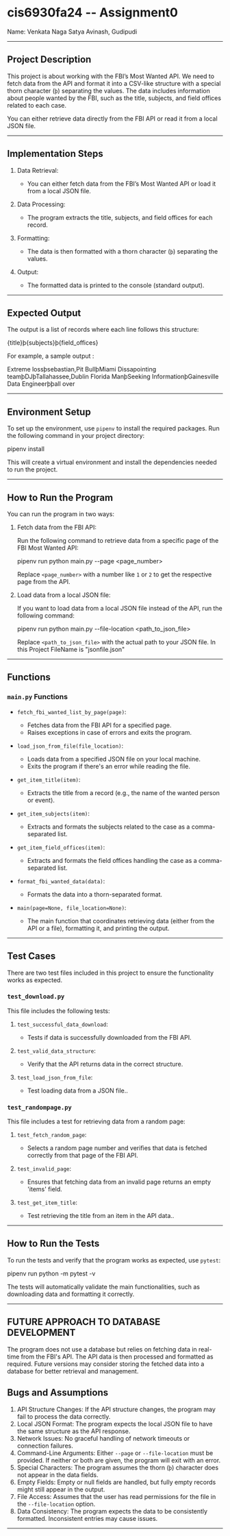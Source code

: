 # cis6930fa24 -- Assignment0

Name: Venkata Naga Satya Avinash, Gudipudi

---

## Project Description

This project is about working with the FBI’s Most Wanted API. We need to fetch data from the API and format it into a CSV-like structure with a special thorn character (`þ`) separating the values. The data includes information about people wanted by the FBI, such as the title, subjects, and field offices related to each case. 

You can either retrieve data directly from the FBI API or read it from a local JSON file.

---

## Implementation Steps

1. Data Retrieval: 
   - You can either fetch data from the FBI’s Most Wanted API or load it from a local JSON file.
   
2. Data Processing: 
   - The program extracts the title, subjects, and field offices for each record.
   
3. Formatting: 
   - The data is then formatted with a thorn character (`þ`) separating the values.

4. Output: 
   - The formatted data is printed to the console (standard output).

---

## Expected Output

The output is a list of records where each line follows this structure:

{title}þ{subjects}þ{field_offices}


For example, a sample output :

Extreme lossþsebastian,Pit BullþMiami
Dissapointing teamþDJþTallahassee,Dublin
Florida ManþSeeking InformationþGainesville
Data Engineerþþall over


---

## Environment Setup

To set up the environment, use `pipenv` to install the required packages. Run the following command in your project directory:


pipenv install 


This will create a virtual environment and install the dependencies needed to run the project.

---

## How to Run the Program

You can run the program in two ways:

1. Fetch data from the FBI API:

   Run the following command to retrieve data from a specific page of the FBI Most Wanted API:

   
   pipenv run python main.py --page <page_number>
   

   Replace `<page_number>` with a number like `1` or `2` to get the respective page from the API.

2. Load data from a local JSON file:

   If you want to load data from a local JSON file instead of the API, run the following command:

   
   pipenv run python main.py --file-location <path_to_json_file>
   

   Replace `<path_to_json_file>` with the actual path to your JSON file.
   In this Project FileName is "jsonfile.json"

---

## Functions

### `main.py` Functions

- `fetch_fbi_wanted_list_by_page(page)`: 

  - Fetches data from the FBI API for a specified page.
  - Raises exceptions in case of errors and exits the program.
  
- `load_json_from_file(file_location)`: 

  - Loads data from a specified JSON file on your local machine.
  - Exits the program if there's an error while reading the file.

- `get_item_title(item)`: 

  - Extracts the title from a record (e.g., the name of the wanted person or event).

- `get_item_subjects(item)`: 

  - Extracts and formats the subjects related to the case as a comma-separated list.

- `get_item_field_offices(item)`:

  - Extracts and formats the field offices handling the case as a comma-separated list.

- `format_fbi_wanted_data(data)`:

  - Formats the data into a thorn-separated format.

- `main(page=None, file_location=None)`: 

  - The main function that coordinates retrieving data (either from the API or a file), formatting it, and printing the output.


---

## Test Cases

There are two test files included in this project to ensure the functionality works as expected.

### `test_download.py`

This file includes the following tests:

1. `test_successful_data_download`:

   - Tests if data is successfully downloaded from the FBI API.
   
2. `test_valid_data_structure`:

   - Verify that the API returns data in the correct structure.
     
3. `test_load_json_from_file`:

   - Test loading data from a JSON file..
   


### `test_randompage.py`

This file includes a test for retrieving data from a random page:

1. `test_fetch_random_page`:

   - Selects a random page number and verifies that data is fetched correctly from that page of the FBI API.

2. `test_invalid_page`: 

    - Ensures that fetching data from an invalid page returns an empty 'items' field.

3. `test_get_item_title`:

    - Test retrieving the title from an item in the API data..

   
---

## How to Run the Tests

To run the tests and verify that the program works as expected, use `pytest`:


pipenv run python -m pytest -v


The tests will automatically validate the main functionalities, such as downloading data and formatting it correctly.

---

## FUTURE APPROACH TO DATABASE DEVELOPMENT
The program does not use a database but relies on fetching data in real-time from the FBI's API. The API data is then processed and formatted as required. Future versions may consider storing the fetched data into a database for better retrieval and management.

## Bugs and Assumptions

1. API Structure Changes: If the API structure changes, the program may fail to process the data correctly.
2. Local JSON Format: The program expects the local JSON file to have the same structure as the API response.
3. Network Issues: No graceful handling of network timeouts or connection failures.
4. Command-Line Arguments: Either `--page` or `--file-location` must be provided. If neither or both are given, the program will exit with an error.
5. Special Characters: The program assumes the thorn (`þ`) character does not appear in the data fields.
6. Empty Fields: Empty or null fields are handled, but fully empty records might still appear in the output.
7. File Access: Assumes that the user has read permissions for the file in the `--file-location` option.
8. Data Consistency: The program expects the data to be consistently formatted. Inconsistent entries may cause issues.
---
